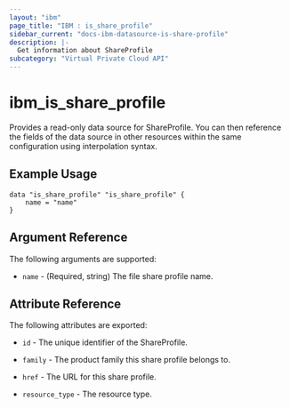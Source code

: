 ```yaml
---
layout: "ibm"
page_title: "IBM : is_share_profile"
sidebar_current: "docs-ibm-datasource-is-share-profile"
description: |-
  Get information about ShareProfile
subcategory: "Virtual Private Cloud API"
---
```


# ibm\_is_share_profile

Provides a read-only data source for ShareProfile. You can then reference the fields of the data source in other resources within the same configuration using interpolation syntax.

## Example Usage

```hcl
data "is_share_profile" "is_share_profile" {
	name = "name"
}
```

## Argument Reference

The following arguments are supported:

* `name` - (Required, string) The file share profile name.

## Attribute Reference

The following attributes are exported:

* `id` - The unique identifier of the ShareProfile.
* `family` - The product family this share profile belongs to.

* `href` - The URL for this share profile.

* `resource_type` - The resource type.

